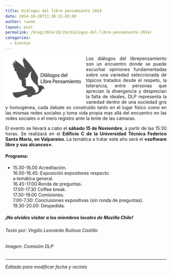 ```yaml
---
title: Diálogos del libre pensamiento 2014
date: 2014-10-28T11:38:31-03:00
author: ravmn
layout: post
permalink: /blog/2014/10/28/dialogos-del-libre-pensamiento-2014/
categories:
  - Eventos
---
```

<p style="text-align: justify">
  <img style="float: left" src="/images/2014/10/DLP2014-252x151.png" alt="DLP2014" width="252" height="151" />Los diálogos del librepensamiento son un encuentro donde se puede escuchar opiniones fundamentadas sobre una variedad seleccionada de tópicos tratados desde el respeto, la tolerancia, entre personas que aprecian la divergencia y desprecian la falta de ideales, DLP representa la variedad dentro de una sociedad gris y homogénea, cada debate es construido tanto en el lugar físico como en las mismas redes sociales y toma vida propia mas allá del encuentro en las redes sociales o el mero registro ante la lente de las cámaras.<!--more-->
</p>

<p style="text-align: justify">
  El evento se llevará a cabo el <strong>sábado 15 de Noviembre</strong>, a partir de las 15:30 horas. Se realizará en el <strong>Edificio C de la Universidad Técnica Federico Santa María, en Valparaíso. </strong>La temática a tratar este año será el<strong> «software libre y sus alcances».<br /> </strong>
</p>

#### Programa:

  * 15.30-16.00 Acreditación.  
    16.00-16.45: Exposición expositores respecto  
    a temática general.  
    16.45-17.00 Ronda de preguntas.  
    17.00-17.30 Coffee break.  
    17.30-19.00 Comisiones.  
    7.00-7.30: Conclusiones expositivas (sin ronda de preguntas).  
    19.30-20.00: Despedida.

<h5 style="text-align: justify">
  ¡No olvides visitar a los <strong>miembros locales de Mozilla Chile</strong>!
</h5>

<h6 style="text-align: justify">
  Texto por: Virgilio Leonardo Ruilova Castillo
</h6>

<h6 style="text-align: justify">
  Imagen: Comisión DLP
</h6>

* * *

_Editado para modificar fecha y recinto_

&nbsp;